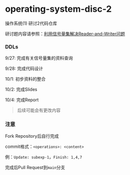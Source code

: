 # operating-system-disc-2
操作系统(1) 研讨2代码仓库

研讨题内容请参照：[利用信号量集解决Reader-and-Writer问题](problem.md)

### DDLs

9/27: 完成有关信号量集的资料查询

9/28: 完成代码设计

10/1: 初步资料的整合

10/2: 完成Slides

10/4: 完成Report

> 后续可能会有更改内容

### 注意

Fork Repository后自行完成

commit格式：`<operations>: <content>`

例：`Update: subexp-1`，`Finish: 1,4,7`

完成后Pull Request到`main`分支
